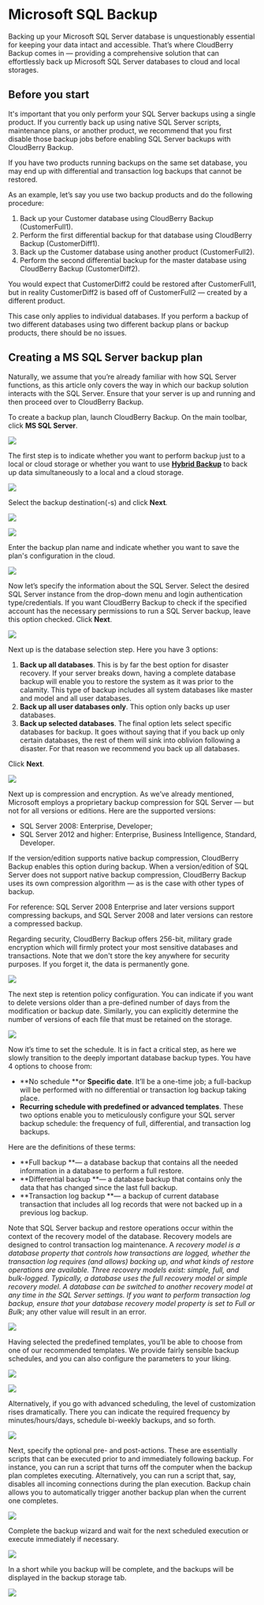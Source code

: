 # Microsoft SQL Backup

Backing up your Microsoft SQL Server database is unquestionably essential for keeping your data intact and accessible. That’s where CloudBerry Backup comes in — providing a comprehensive solution that can effortlessly back up Microsoft SQL Server databases to cloud and local storages.

## Before you start

It's important that you only perform your SQL Server backups using a single product. If you currently back up using native SQL Server scripts, maintenance plans, or another product, we recommend that you first disable those backup jobs before enabling SQL Server backups with CloudBerry Backup.

If you have two products running backups on the same set database, you may end up with differential and transaction log backups that cannot be restored.

As an example, let’s say you use two backup products and do the following procedure:

1. Back up your Customer database using CloudBerry Backup \(CustomerFull1\).
2. Perform the first differential backup for that database using CloudBerry Backup \(CustomerDiff1\).
3. Back up the Customer database using another product \(CustomerFull2\).
4. Perform the second differential backup for the master database using CloudBerry Backup \(CustomerDiff2\).

You would expect that CustomerDiff2 could be restored after CustomerFull1, but in reality CustomerDiff2 is based off of CustomerFull2 — created by a different product.

This case only applies to individual databases. If you perform a backup of two different databases using two different backup plans or backup products, there should be no issues.

## Creating a MS SQL Server backup plan

Naturally, we assume that you’re already familiar with how SQL Server functions, as this article only covers the way in which our backup solution interacts with the SQL Server. Ensure that your server is up and running and then proceed over to CloudBerry Backup.

To create a backup plan, launch CloudBerry Backup. On the main toolbar, click **MS SQL Server**.

![](../../../.gitbook/assets/sqlbackup1.png)

The first step is to indicate whether you want to perform backup just to a local or cloud storage or whether you want to use [**Hybrid Backup**](https://www.gitbook.com/book/cloudberry/cloudberry-backup/edit#) to back up data simultaneously to a local and a cloud storage.

![](../../../.gitbook/assets/sqlbackup2.png)

Select the backup destination\(-s\) and click **Next**_._

![](../../../.gitbook/assets/sqlbackup3.png)

![](../../../.gitbook/assets/sqlbackup4.png)

Enter the backup plan name and indicate whether you want to save the plan's configuration in the cloud.

![](../../../.gitbook/assets/sqlbackup5.png)

Now let’s specify the information about the SQL Server. Select the desired SQL Server instance from the drop-down menu and login authentication type/credentials. If you want CloudBerry Backup to check if the specified account has the necessary permissions to run a SQL Server backup, leave this option checked. Click **Next**.

![](../../../.gitbook/assets/sqlbackup6.png)

Next up is the database selection step. Here you have 3 options:

1. **Back up all databases**. This is by far the best option for disaster recovery. If your server breaks down, having a complete database backup will enable you to restore the system as it was prior to the calamity. This type of backup includes all system databases like master and model and all user databases.
2. **Back up all user databases only**. This option only backs up user databases.
3. **Back up selected databases**. The final option lets select specific databases for backup. It goes without saying that if you back up only certain databases, the rest of them will sink into oblivion following a disaster. For that reason we recommend you back up all databases.

Click **Next**.

![](../../../.gitbook/assets/sqlbackup7.png)

Next up is compression and encryption. As we’ve already mentioned, Microsoft employs a proprietary backup compression for SQL Server — but not for all versions or editions. Here are the supported versions:

* SQL Server 2008: Enterprise, Developer;
* SQL Server 2012 and higher: Enterprise, Business Intelligence, Standard, Developer.

If the version/edition supports native backup compression, CloudBerry Backup enables this option during backup. When a version/edition of SQL Server does not support native backup compression, CloudBerry Backup uses its own compression algorithm — as is the case with other types of backup.

For reference: SQL Server 2008 Enterprise and later versions support compressing backups, and SQL Server 2008 and later versions can restore a compressed backup.

Regarding security, CloudBerry Backup offers 256-bit, military grade encryption which will firmly protect your most sensitive databases and transactions. Note that we don't store the key anywhere for security purposes. If you forget it, the data is permanently gone.

![](../../../.gitbook/assets/backupsql8.png)

The next step is retention policy configuration. You can indicate if you want to delete versions older than a pre-defined number of days from the modification or backup date. Similarly, you can explicitly determine the number of versions of each file that must be retained on the storage.

![](../../../.gitbook/assets/sqlbackup8.png)

Now it’s time to set the schedule. It is in fact a critical step, as here we slowly transition to the deeply important database backup types. You have 4 options to choose from:

* **No schedule **or **Specific date**. It’ll be a one-time job; a full-backup will be performed with no differential or transaction log backup taking place.
* **Recurring schedule with predefined or advanced templates**. These two options enable you to meticulously configure your SQL server backup schedule: the frequency of full, differential, and transaction log backups.

Here are the definitions of these terms:

* **Full backup **— a database backup that contains all the needed information in a database to perform a full restore.
* **Differential backup **— a database backup that contains only the data that has changed since the last full backup.
* **Transaction log backup **— a backup of current database transaction that includes all log records that were not backed up in a previous log backup.

Note that SQL Server backup and restore operations occur within the context of the recovery model of the database. Recovery models are designed to control transaction log maintenance. A _recovery model is a database property that controls how transactions are logged, whether the transaction log requires \(and allows\) backing up, and what kinds of restore operations are available. Three recovery models exist: simple, full, and bulk-logged. Typically, a database uses the full recovery model or simple recovery model. A database can be switched to another recovery model at any time in the SQL Server settings. If you want to perform transaction log backup, ensure that your database recovery model property is set to Full or Bulk_; any other value will result in an error.

![](../../../.gitbook/assets/sqlbackup9.png)

Having selected the predefined templates, you’ll be able to choose from one of our recommended templates. We provide fairly sensible backup schedules, and you can also configure the parameters to your liking.

![](../../../.gitbook/assets/sqlbackup19.png)

![](../../../.gitbook/assets/sqlbackup11.png)

Alternatively, if you go with advanced scheduling, the level of customization rises dramatically. There you can indicate the required frequency by minutes/hours/days, schedule bi-weekly backups, and so forth.

![](../../../.gitbook/assets/sqlbackup12.png)

Next, specify the optional pre- and post-actions. These are essentially scripts that can be executed prior to and immediately following backup. For instance, you can run a script that turns off the computer when the backup plan completes executing. Alternatively, you can run a script that, say, disables all incoming connections during the plan execution. Backup chain allows you to automatically trigger another backup plan when the current one completes.

![](../../../.gitbook/assets/sqlbackup13.png)

Complete the backup wizard and wait for the next scheduled execution or execute immediately if necessary.

![](../../../.gitbook/assets/sqlbackup14.png)

In a short while you backup will be complete, and the backups will be displayed in the backup storage tab.

![](../../../.gitbook/assets/sqlbackup15.png)

